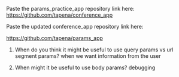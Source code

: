 Paste the params_practice_app repository link here:
https://github.com/tapena/conference_app


Paste the updated conference_app repository link here:

https://github.com/tapena/params_app

1. When do you think it might be useful to use query params vs url segment params? when we want information from the user


2. When might it be useful to use body params? debugging